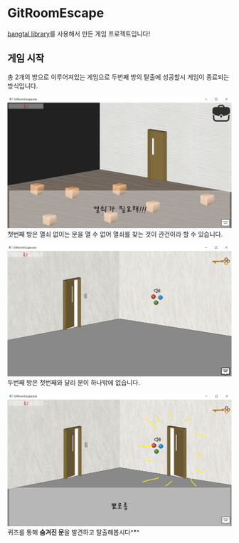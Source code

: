 # GitRoomEscape
[bangtal library](https://cafe.naver.com/bangtal)를 사용해서 만든 게임 프로젝트입니다!


## 게임 시작
총 2개의 방으로 이루어져있는 게임으로 두번째 방의 탈출에 성공할시 게임이 종료되는 방식입니다.


![no-key](https://github.com/7minutes-7/GitRoomEscape/blob/master/RoomEscape_Images/no-key.png)
첫번째 방은 열쇠 없이는 문을 열 수 없어 열쇠를 찾는 것이 관건이라 할 수 있습니다.


![scene2](https://github.com/7minutes-7/GitRoomEscape/blob/master/RoomEscape_Images/scene2.png)
두번째 방은 첫번째와 달리 문이 하나밖에 없습니다.


![hidden-door](https://github.com/7minutes-7/GitRoomEscape/blob/master/RoomEscape_Images/hidden-door.png)
퀴즈를 통해 **숨겨진 문**을 발견하고 탈출해봅시다^*^ 
